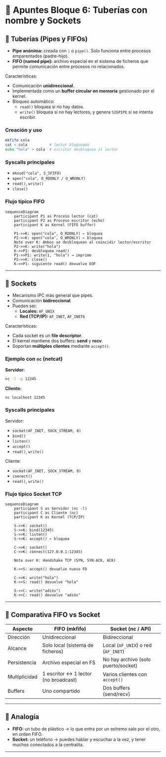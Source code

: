 # 📘 Apuntes Bloque 6: Tuberías con nombre y Sockets

## 🔹 Tuberías (Pipes y FIFOs)

- **Pipe anónima:** creada con `|` o `pipe()`. Solo funciona entre procesos emparentados (padre-hijo).
- **FIFO (named pipe):** archivo especial en el sistema de ficheros que permite comunicación entre procesos no relacionados.

Características:
- Comunicación **unidireccional**.
- Implementada como un **buffer circular en memoria** gestionado por el kernel.
- Bloqueo automático:
  - `read()` bloquea si no hay datos.
  - `write()` bloquea si no hay lectores, y genera `SIGPIPE` si se intenta escribir.

### Creación y uso
```bash
mkfifo cola
cat < cola          # lector bloqueado
echo "hola" > cola  # escritor desbloquea al lector
```

### Syscalls principales
- `mknod("cola", S_IFIFO)`
- `open("cola", O_RDONLY / O_WRONLY)`
- `read()`, `write()`
- `close()`

### Flujo típico FIFO

```mermaid
sequenceDiagram
    participant P1 as Proceso lector (cat)
    participant P2 as Proceso escritor (echo)
    participant K as Kernel (FIFO buffer)

    P1->>K: open("cola", O_RDONLY) ← bloquea
    P2->>K: open("cola", O_WRONLY) ← bloquea
    Note over K: Ambos se desbloquean al coincidir lector/escritor
    P2->>K: write("hola")
    K->>P1: desbloquea read()
    P1->>P1: write(1, "hola") → imprime
    P2->>K: close()
    K->>P1: siguiente read() devuelve EOF
```

---

## 🔹 Sockets

- Mecanismo IPC más general que pipes.
- Comunicación **bidireccional**.
- Pueden ser:
  - **Locales:** `AF_UNIX`
  - **Red (TCP/IP):** `AF_INET`, `AF_INET6`

Características:
- Cada socket es un **file descriptor**.
- El kernel mantiene dos buffers: **send** y **recv**.
- Soportan **múltiples clientes** mediante `accept()`.

### Ejemplo con `nc` (netcat)

**Servidor:**
```bash
nc -l -p 12345
```

**Cliente:**
```bash
nc localhost 12345
```

### Syscalls principales

Servidor:
- `socket(AF_INET, SOCK_STREAM, 0)`
- `bind()`
- `listen()`
- `accept()`
- `read()`, `write()`

Cliente:
- `socket(AF_INET, SOCK_STREAM, 0)`
- `connect()`
- `read()`, `write()`

### Flujo típico Socket TCP

```mermaid
sequenceDiagram
    participant S as Servidor (nc -l)
    participant C as Cliente (nc)
    participant K as Kernel (TCP/IP)

    S->>K: socket()
    S->>K: bind(12345)
    S->>K: listen()
    S->>K: accept() ← bloquea

    C->>K: socket()
    C->>K: connect(127.0.0.1:12345)

    Note over K: Handshake TCP (SYN, SYN-ACK, ACK)

    K->>S: accept() devuelve nuevo FD

    C->>K: write("hola")
    K->>S: read() devuelve "hola"

    S->>C: write("adiós")
    K->>C: read() devuelve "adiós"
```

---

## 🔹 Comparativa FIFO vs Socket

| Aspecto             | FIFO (mkfifo)                        | Socket (nc / API)                      |
|---------------------|--------------------------------------|----------------------------------------|
| Dirección           | Unidireccional                       | Bidireccional                          |
| Alcance             | Solo local (sistema de ficheros)     | Local (`AF_UNIX`) o red (`AF_INET`)    |
| Persistencia        | Archivo especial en FS               | No hay archivo (solo puerto/socket)    |
| Multiplicidad       | 1 escritor ↔ 1 lector (no broadcast) | Varios clientes con `accept()`         |
| Buffers             | Uno compartido                       | Dos buffers (send/recv)                |

---

## 🔹 Analogía

- **FIFO:** un tubo de plástico → lo que entra por un extremo sale por el otro, en orden FIFO.
- **Socket:** un teléfono → puedes hablar y escuchar a la vez, y tener muchos conectados a la centralita.

---
